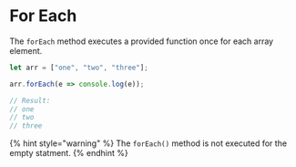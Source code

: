 # For Each

The `forEach` method executes a provided function once for each array element.

```javascript
let arr = ["one", "two", "three"]; 

arr.forEach(e => console.log(e)); 

// Result:
// one
// two
// three
```

{% hint style="warning" %}
The `forEach()` method is not executed for the empty statment.
{% endhint %}

